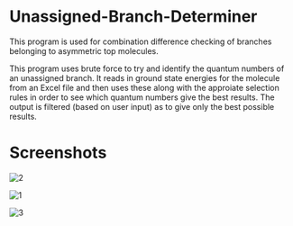 # Unassigned-Branch-Determiner

This program is used for combination difference checking of branches belonging to asymmetric top molecules.

This program uses brute force to try and identify the quantum numbers of an unassigned branch.
It reads in ground state energies for the molecule from an Excel file and then uses these along with
the approiate selection rules in order to see which quantum numbers give the best results. The output
is filtered (based on user input) as to give only the best possible results.

# Screenshots

![2](https://user-images.githubusercontent.com/36011386/51076552-5df50e00-1670-11e9-8959-40ed6e026426.PNG)

![1](https://user-images.githubusercontent.com/36011386/51076553-5f263b00-1670-11e9-8630-093f4b7e5bc4.PNG)

![3](https://user-images.githubusercontent.com/36011386/51076554-60576800-1670-11e9-80bc-871d313245a0.PNG)
